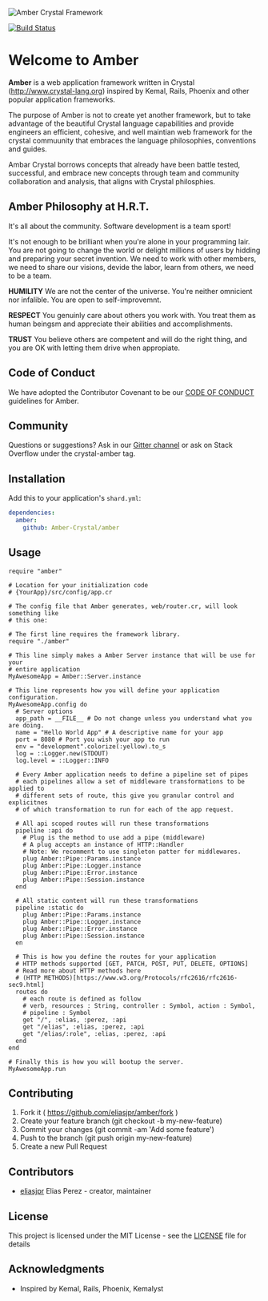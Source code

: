 ![Amber Crystal Framework](https://github.com/eliasjpr/amber/blob/master/media/amber.png)

[![Build Status](https://travis-ci.org/Amber-Crystal/amber.svg?branch=master)](https://travis-ci.org/Amber-Crystal/amber)

# Welcome to Amber

**Amber** is a web application framework written in Crystal (http://www.crystal-lang.org) inspired by Kemal, Rails, Phoenix
and other popular application frameworks.

The purpose of Amber is not to create yet another framework, but to take advantage of the beautiful Crystal language capabilities and provide engineers an efficient, cohesive, and well maintian web framework for the crystal commuunity that embraces the language philosophies, conventions and guides.

Ambar Crystal borrows concepts that already have been battle tested, successful, and embrace new concepts through team and community collaboration and analysis, that aligns with Crystal philosphies.

## Amber Philosophy at H.R.T.

It's all about the community. Software development is a team sport!

It's not enough to be brilliant when you're alone in your programming lair. You are not going to change the world or
delight millions of users by hidding and preparing your secret invention. We need to work with other members, we need to
share our visions, devide the labor, learn from others, we need to be a team.

**HUMILITY** We are not the center of the universe. You're neither omnicient nor infalible. You are open to self-improvemnt.

**RESPECT** You genuinly care about others you work with. You treat them as human beingsm and appreciate their abilities
and accomplishments.

**TRUST** You believe others are competent and will do the right thing, and you are OK with letting them drive when
appropiate.

## Code of Conduct

We have adopted the Contributor Covenant to be our [CODE OF CONDUCT](CODE_OF_CONDUCT.md) guidelines for Amber.

## Community
Questions or suggestions? Ask in our [Gitter channel](https://gitter.im/Amber-Crystal/Lobby) or ask on Stack Overflow under the crystal-amber tag.

## Installation

Add this to your application's `shard.yml`:

```yaml
dependencies:
  amber:
    github: Amber-Crystal/amber
```

## Usage

```crystal
require "amber"
```

```crystal
# Location for your initialization code
# {YourApp}/src/config/app.cr

# The config file that Amber generates, web/router.cr, will look something like
# this one:

# The first line requires the framework library.
require "./amber"

# This line simply makes a Amber Server instance that will be use for your
# entire application
MyAwesomeApp = Amber::Server.instance

# This line represents how you will define your application configuration.
MyAwesomeApp.config do
  # Server options
  app_path = __FILE__ # Do not change unless you understand what you are doing.
  name = "Hello World App" # A descriptive name for your app
  port = 8080 # Port you wish your app to run
  env = "development".colorize(:yellow).to_s
  log = ::Logger.new(STDOUT)
  log.level = ::Logger::INFO

  # Every Amber application needs to define a pipeline set of pipes
  # each pipelines allow a set of middleware transformations to be applied to
  # different sets of route, this give you granular control and explicitnes
  # of which transformation to run for each of the app request.

  # All api scoped routes will run these transformations
  pipeline :api do
    # Plug is the method to use add a pipe (middleware)
    # A plug accepts an instance of HTTP::Handler
    # Note: We recomment to use singleton patter for middlewares.
    plug Amber::Pipe::Params.instance
    plug Amber::Pipe::Logger.instance
    plug Amber::Pipe::Error.instance
    plug Amber::Pipe::Session.instance
  end

  # All static content will run these transformations
  pipeline :static do
    plug Amber::Pipe::Params.instance
    plug Amber::Pipe::Logger.instance
    plug Amber::Pipe::Error.instance
    plug Amber::Pipe::Session.instance
  en

  # This is how you define the routes for your application
  # HTTP methods supported [GET, PATCH, POST, PUT, DELETE, OPTIONS]
  # Read more about HTTP methods here
  # (HTTP METHODS)[https://www.w3.org/Protocols/rfc2616/rfc2616-sec9.html]
  routes do
    # each route is defined as follow
    # verb, resources : String, controller : Symbol, action : Symbol,
    # pipeline : Symbol
    get "/", :elias, :perez, :api
    get "/elias", :elias, :perez, :api
    get "/elias/:role", :elias, :perez, :api
  end
end

# Finally this is how you will bootup the server.
MyAwesomeApp.run
```

## Contributing

1. Fork it ( https://github.com/eliasjpr/amber/fork )
2. Create your feature branch (git checkout -b my-new-feature)
3. Commit your changes (git commit -am 'Add some feature')
4. Push to the branch (git push origin my-new-feature)
5. Create a new Pull Request

## Contributors

- [eliasjpr](https://github.com/eliasjpr) Elias Perez - creator, maintainer

## License

This project is licensed under the MIT License - see the [LICENSE](LICENSE) file for details

## Acknowledgments

* Inspired by Kemal, Rails, Phoenix, Kemalyst
